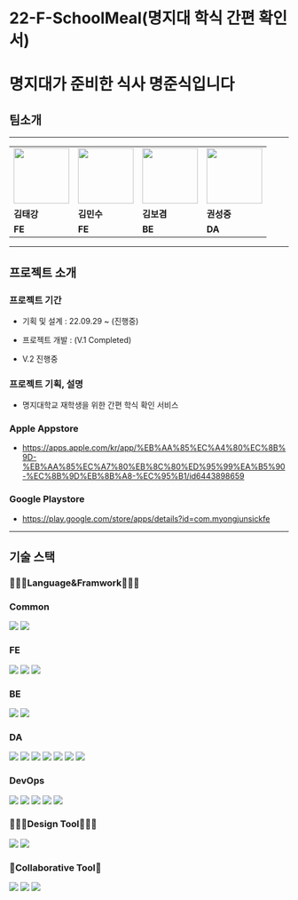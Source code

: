 # 22-F-SchoolMeal(명지대 학식 간편 확인 서)
# <b>명</b>지대가 <b>준</b>비한 <b>식</b>사 명준식입니다

## 팀소개

---

<table>
  <tr>
      <td>
        <a href="https://github.com/grayashh">
            <img src="https://avatars.githubusercontent.com/u/49053676?v=4" width="100px" />
        </a>
    </td>
    <td>
        <a href="https://github.com/MinsuKim21">
            <img src="https://avatars.githubusercontent.com/u/80405708?v=4" width="100px" />
        </a>
    </td>
    <td>
        <a href="https://github.com/k-kbk">
            <img src="https://avatars.githubusercontent.com/u/79684339?v=4" width="100px" />
        </a>
    </td>
        <td>
        <a href="https://github.com/wnd180">
            <img src="https://avatars.githubusercontent.com/u/23502888?v=4" width="100px" />
        </a>
    </td>

  </tr>

  <tr>
    <td><b>김태강</b></td>
    <td><b>김민수</b></td>
    <td><b>김보겸</b></td>
    <td><b>권성중</b></td>
  </tr>
  <tr>
    <td><b>FE</b></td>
    <td><b>FE</b></td>
    <td><b>BE</b></td>
    <td><b>DA</b></td>
  </tr>
</table>

---

## 프로젝트 소개

### 프로젝트 기간

- 기획 및 설계 : 22.09.29 ~ (진행중)
- 프로젝트 개발 : (V.1 Completed)

- V.2 진행중

### 프로젝트 기획, 설명

- 명지대학교 재학생을 위한 간편 학식 확인 서비스

### Apple Appstore
- https://apps.apple.com/kr/app/%EB%AA%85%EC%A4%80%EC%8B%9D-%EB%AA%85%EC%A7%80%EB%8C%80%ED%95%99%EA%B5%90-%EC%8B%9D%EB%8B%A8-%EC%95%B1/id6443898659
### Google Playstore
- https://play.google.com/store/apps/details?id=com.myongjunsickfe

---

## 기술 스택
<div align=left>
<h3>👨🏻‍💻Language&Framwork👩🏻‍💻</h3>
<h3>Common</h3>
<img src="https://img.shields.io/badge/JavaScript-F7DF1E?style=for-the-badge&logo=JavaScript&logoColor=white">
<img src="https://img.shields.io/badge/TypeScript-3178C6?style=for-the-badge&logo=TypeScript&logoColor=white">
<h3>FE</h3>
<img src="https://img.shields.io/badge/React Native-61DAFB?style=for-the-badge&logo=react&logoColor=white">
<img src="https://img.shields.io/badge/TailwindCSS-06B6D4?style=for-the-badge&logo=TailwindCSS&logoColor=white">
<img src="https://img.shields.io/badge/Redux-764ABC?style=for-the-badge&logo=Redux&logoColor=white">
<h3>BE</h3>
<img src="https://img.shields.io/badge/Node.js-339933?style=for-the-badge&logo=Node.js&logoColor=white">
<img src="https://img.shields.io/badge/Nestjs-E0234E?style=for-the-badge&logo=Nestjs&logoColor=white">
<h3>DA</h3>
<img src="https://img.shields.io/badge/python-3776AB?style=for-the-badge&logo=Python&logoColor=white">
<img src="https://img.shields.io/badge/pandas-150458?style=for-the-badge&logo=pandas&logoColor=white">
<img src="https://img.shields.io/badge/numpy-013243?style=for-the-badge&logo=numpy&logoColor=white">
<img src="https://img.shields.io/badge/pytorch-EE4C2C?style=for-the-badge&logo=pytorch&logoColor=white">
<img src="https://img.shields.io/badge/Keras-D00000?style=for-the-badge&logo=Keras&logoColor=white">
<img src="https://img.shields.io/badge/Tensorflow-FF6F00?style=for-the-badge&logo=Tensorflow&logoColor=white">
<img src="https://img.shields.io/badge/ApacheHadoop-66CCFF?style=for-the-badge&logo=ApacheHadoop&logoColor=white">
<h3>DevOps</h3>
<img src="https://img.shields.io/badge/AWS RDS-527FFF?style=for-the-badge&logo=Amazon+RDS&logoColor=white">
<img src="https://img.shields.io/badge/AWS Lambda-FF9900?style=for-the-badge&logo=AWS+Lambda&logoColor=white">
<img src="https://img.shields.io/badge/AWS S3-569A31?style=for-the-badge&logo=Amazon+S3&logoColor=white">
<img src="https://img.shields.io/badge/AWS CloudWatch-FF4F8B?style=for-the-badge&logo=Amazon+CloudWatch&logoColor=white">
<img src="https://img.shields.io/badge/AWS API Gateway-FF4F8B?style=for-the-badge&logo=Amazon+API+Gateway&logoColor=white">
<h3>🧑🏻‍🎨Design Tool👩🏻‍🎨</h3>
<img src="https://img.shields.io/badge/Figma-F24E1E?style=for-the-badge&logo=Figma&logoColor=white">
<img src="https://img.shields.io/badge/Zeplin-FFB230?style=for-the-badge&logo=Zeplin&logoColor=white">
<h3>👥Collaborative Tool👥</h3>
<img src="https://img.shields.io/badge/github-181717?style=for-the-badge&logo=github&logoColor=white">
<img src="https://img.shields.io/badge/git-F05032?style=for-the-badge&logo=git&logoColor=white">
<img src="https://img.shields.io/badge/notion-000000?style=for-the-badge&logo=notion&logoColor=white">

</div>
